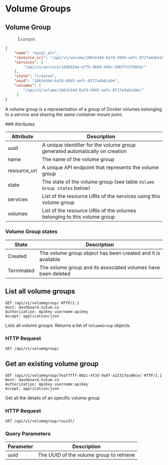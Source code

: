 # Volume Groups

## Volume Group

> Example

```json
{
    "name": "mysql_etc",
    "resource_uri": "/api/v1/volume/1863e34d-6a7d-4945-aefc-8f27a4ab1a9e/",
    "services": [
        "/api/v1/service/1ddb524a-e7f5-4b68-b99c-50bf7c57602d/"
    ],
    "state": "Created",
    "uuid": "1863e34d-6a7d-4945-aefc-8f27a4ab1a9e",
    "volumes": [
        "/api/v1/volume/1863e34d-6a7d-4945-aefc-8f27a4ab1a9e/"
     ]
}
```


A volume group is a representation of a group of Docker volumes belonging to a service and sharing the same container mount point.

### Attributes

Attribute | Description
--------- | -----------
uuid | A unique identifier for the volume group generated automatically on creation
name | The name of the volume group
resource_uri | A unique API endpoint that represents the volume group
state | The state of the volume group (see table `Volume Group states` below)
services | List of the resource URIs of the services using this volume group
volumes | List of the resource URIs of the volumes belonging to this volume group


### Volume Group states

State | Description
----- | -----------
Created | The volume group object has been created and it is available
Terminated | The volume group and its associated volumes have been deleted


## List all volume groups

```http
GET /api/v1/volumegroup/ HTTP/1.1
Host: dashboard.tutum.co
Authorization: ApiKey username:apikey
Accept: application/json
```

Lists all volume groups. Returns a list of `VolumeGroup` objects.

### HTTP Request

`GET /api/v1/volumegroup/`


## Get an existing volume group

```http
GET /api/v1/volumegroup/7eaf7fff-882c-4f3d-9a8f-a22317ac00ce/ HTTP/1.1
Host: dashboard.tutum.co
Authorization: ApiKey username:apikey
Accept: application/json
```

Get all the details of an specific volume group

### HTTP Request

`GET /api/v1/volumegroup/(uuid)/`

### Query Parameters

Parameter | Description
--------- | ----------- 
uuid | The UUID of the volume group to retrieve
